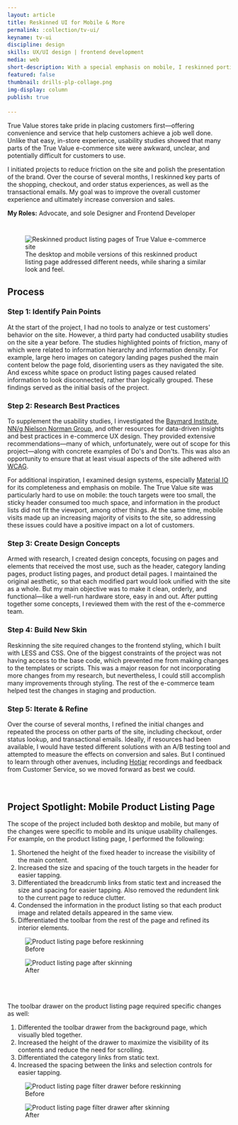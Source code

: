 ```yaml
---
layout: article
title: Reskinned UI for Mobile & More
permalink: :collection/tv-ui/
keyname: tv-ui
discipline: design
skills: UX/UI design | frontend development
media: web
short-description: With a special emphasis on mobile, I reskinned portions of True Value's e-commerce site to refine the visual presentation and reduce friction in the shopping, checkout, and order status experiences.
featured: false
thumbnail: drills-plp-collage.png
img-display: column
publish: true

---
```


<section class="text-col">
	<p>True Value stores take pride in placing customers first&mdash;offering convenience and service that help customers achieve a job well done. Unlike that easy, in-store experience, usability studies showed that many parts of the True Value e-commerce site were awkward, unclear, and potentially difficult for customers to use.</p>
	<p>I initiated projects to reduce friction on the site and polish the presentation of the brand. Over the course of several months, I reskinned key parts of the shopping, checkout, and order status experiences, as well as the transactional emails. My goal was to improve the overall customer experience and ultimately increase conversion and sales.</p>
	<p><strong>My Roles:</strong> Advocate, and sole Designer and Frontend Developer</p>
	<figure style="margin-top: 3em">
		<img srcset="drills-plp-collage@2x.png 2414w, drills-plp-collage.png 1207w, drills-plp-collage@0.5x.png 604w" src="drills-plp-collage@0.5x.png" sizes="(min-width: 788px) 788px, 100vw" alt="Reskinned product listing pages of True Value e-commerce site">
		<figcaption>The desktop and mobile versions of this reskinned product listing page addressed different needs, while sharing a similar look and feel.</figcaption>
	</figure>
	<h2>Process</h2>
	<h3>Step 1: Identify Pain Points</h3>
	<p>At the start of the project, I had no tools to analyze or test customers' behavior on the site. However, a third party had conducted usability studies on the site a year before. The studies highlighted points of friction, many of which were related to information hierarchy and information density. For example, large hero images on category landing pages pushed the  main content below the page fold, disorienting users as they navigated the site. And excess white space on product listing pages caused related information to look disconnected, rather than logically grouped. These findings served as the initial basis of the project.</p> 
	<h3>Step 2: Research Best Practices</h3>
	<p>To supplement the usability studies, I investigated the <a href="https://baymard.com/" target="_blank">Baymard Institute</a>, <a href="https://www.nngroup.com/" target="_blank">NN/g Nielson Norman Group</a>, and other resources for data-driven insights and best practices in e-commerce UX design. They provided extensive recommendations&mdash;many of which, unfortunately, were out of scope for this project&mdash;along with concrete examples of Do's and Don'ts. This was also an opportunity to ensure that at least visual aspects of the site adhered with <a href="https://www.w3.org/WAI/standards-guidelines/wcag/" target="_blank">WCAG</a>.</p> 
	<p>For additional inspiration, I examined design systems, especially  <a href="https://material.io/" target="_blank">Material IO</a> for its completeness and emphasis on mobile. The True Value site was particularly hard to use on mobile: the touch targets were too small, the sticky header consumed too much space, and information in the product lists did not fit the viewport, among other things. At the same time, mobile visits made up an increasing majority of visits to the site, so addressing these issues could have a positive impact on a lot of customers.</p>
	<h3>Step 3: Create Design Concepts</h3>
	<p>Armed with research, I created design concepts, focusing on pages and elements that received the most use, such as the header, category landing pages, product listing pages, and product detail pages. I maintained the original aesthetic, so that each modified part would look unified with the site as a whole. But my main objective was to make it clean, orderly, and functional&mdash;like a well-run hardware store, easy in and out. After putting together some concepts, I reviewed them with the rest of the e-commerce team.</p>
	<h3>Step 4: Build New Skin</h3>
	<p>Reskinning the site required changes to the frontend styling, which I built with LESS and CSS. One of the biggest constraints of the project was not having access to the base code, which prevented me from making changes to the templates or scripts. This was a major reason for not incorporating more changes from my research, but nevertheless, I could still accomplish many improvements through styling. The rest of the e-commerce team helped test the changes in staging and production.</p>
	<h3>Step 5: Iterate & Refine</h3>
	<p>Over the course of several months, I refined the initial changes and repeated the process on other parts of the site, including checkout, order status lookup, and transactional emails. Ideally, if resources had been available, I would have tested different solutions with an A/B testing tool and attempted to measure the effects on conversion and sales. But I continued to learn through other avenues, including <a href="https://www.hotjar.com/" target="_blank">Hotjar</a> recordings and feedback from Customer Service, so we moved forward as best we could.</p>
</section>

<aside class="proj-spotlight" style="margin-top: 4rem">
	<div class="main-col">
		<div class="aside-header">
			<h2>Project Spotlight: Mobile Product Listing Page</h2>
		</div>
		<div class="flex-row" style="margin-bottom: 4rem">
			<div class="col-sm-12 col-md-4 col-lg-6">
				<div class="caption" style="max-width: 55ch">
					<p>The scope of the project included both desktop and mobile, but many of the changes were specific to mobile and its unique usability challenges. For example, on the product listing page, I performed the following:</p>
					<ol>
						<li>Shortened the height of the fixed header to increase the visibility of the main content.</li>
						<li>Increased the size and spacing of the touch targets in the header for easier tapping.</li>
						<li>Differentiated the breadcrumb links from static text and increased the size and spacing for easier tapping. Also removed the redundent link to the current page to reduce clutter.</li>
						<li>Condensed the information in the product listing so that each product image and related details appeared in the same view.</li>
						<li>Differentiated the toolbar from the rest of the page and refined its interior elements.</li>
					</ol>
				</div>
			</div>
			<div class="col-sm-6 col-md-4 col-lg-3">
				<figure class="before-after-container">
					<img srcset="drills-plp-before@2x.png 720w, drills-plp-before.png 360w" src="drills-plp-before.png" sizes="(min-width: 1200px) 310px, (max-width: 600px) 50vw, .25vw" alt="Product listing page before reskinning">
					<figcaption class="before-label">
						<i class="fa fa-times-circle" aria-hidden="true"></i>Before
					</figcaption>
				</figure>
			</div>
			<div class="col-sm-6 col-md-4 col-lg-3">
				<figure class="before-after-container">
					<img srcset="drills-plp-after@2x.png 720w, drills-plp-after.png 360w" src="drills-plp-after.png" sizes="(min-width: 1200px) 310px, (max-width: 600px) 50vw, .25vw" alt="Product listing page after skinning">
					<figcaption class="after-label">
						<i class="fa fa-check-circle" aria-hidden="true"></i>After
					</figcaption>
				</figure>
			</div>
		</div>
		<div class="flex-row">
			<div class="col-sm-12 col-md-4 col-lg-6">
				<div class="caption" style="max-width: 55ch">
					<p>The toolbar drawer on the product listing page required specific changes as well:</p>
					<ol>
						<li>Differented the toolbar drawer from the background page, which visually bled together.</li>
						<li>Increased the height of the drawer to maximize the visibility of its contents and reduce the need for scrolling.</li>
						<li>Differentiated the category links from static text.</li>
						<li>Increased the spacing between the links and selection controls for easier tapping.</li>
					</ol>
				</div>
			</div>
			<div class="col-sm-6 col-md-4 col-lg-3">
				<figure class="before-after-container">
					<img srcset="drills-plp-drawer-before@2x.png 720w, drills-plp-drawer-before.png 360w" src="drills-plp-drawer-before.png" sizes="(min-width: 1200px) 310px, (max-width: 600px) 50vw, .25vw" alt="Product listing page filter drawer before reskinning">
					<figcaption class="before-label">
						<i class="fa fa-times-circle" aria-hidden="true"></i>Before
					</figcaption>
				</figure>
			</div>
			<div class="col-sm-6 col-md-4 col-lg-3">
				<figure class="before-after-container">
					<img srcset="drills-plp-drawer-after@2x.png 720w, drills-plp-drawer-after.png 360w" src="drills-plp-drawer-after.png" sizes="(min-width: 1200px) 310px, (max-width: 600px) 50vw, .25vw" alt="Product listing page filter drawer after skinning">
					<figcaption class="after-label">
						<i class="fa fa-check-circle" aria-hidden="true"></i>After
					</figcaption>
				</figure>
			</div>
		</div>
	</div>
</aside>